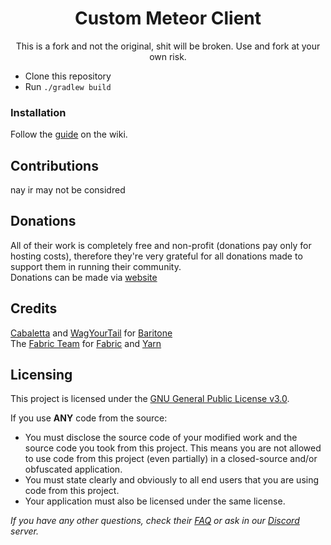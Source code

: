 <h1 align="center">Custom Meteor Client</h1>
<p align="center">This is a fork and not the original, shit will be broken. Use and fork at your own risk.</p>

- Clone this repository
- Run `./gradlew build`

### Installation
Follow the [guide](https://meteorclient.com/faq/installation) on the wiki.

## Contributions
nay ir may not be considred

## Donations
All of their work is completely free and non-profit (donations pay only for hosting costs), therefore they're very grateful for all donations made to support them in running their community.  
Donations can be made via [website](https://meteorclient.com/donate) 

## Credits
[Cabaletta](https://github.com/cabaletta) and [WagYourTail](https://github.com/wagyourtail) for [Baritone](https://github.com/cabaletta/baritone)  
The [Fabric Team](https://github.com/FabricMC) for [Fabric](https://github.com/FabricMC/fabric-loader) and [Yarn](https://github.com/FabricMC/yarn)

## Licensing
This project is licensed under the [GNU General Public License v3.0](https://www.gnu.org/licenses/gpl-3.0.en.html). 

If you use **ANY** code from the source:
- You must disclose the source code of your modified work and the source code you took from this project. This means you are not allowed to use code from this project (even partially) in a closed-source and/or obfuscated application.
- You must state clearly and obviously to all end users that you are using code from this project.
- Your application must also be licensed under the same license.

*If you have any other questions, check their [FAQ](https://meteorclient.com/faq) or ask in our [Discord](https://meteorclient.com/discord) server.*
